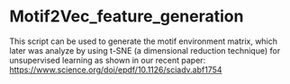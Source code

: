 # Motif2Vec_feature_generation
This script can be used to generate the motif environment matrix, which later was analyze by using t-SNE (a dimensional reduction technique) for unsupervised learning as shown in our recent paper:
https://www.science.org/doi/epdf/10.1126/sciadv.abf1754
